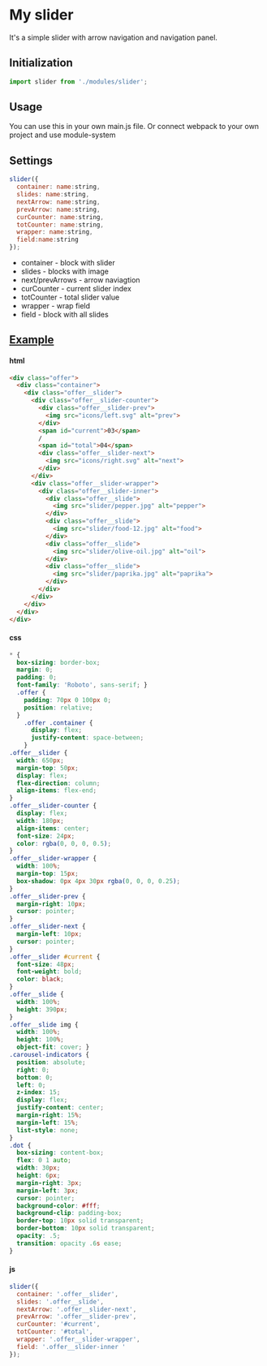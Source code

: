 # My slider

It's a simple slider with arrow navigation and navigation panel.

## Initialization

```js
import slider from './modules/slider';
```

## Usage

You can use this in your own main.js file. Or connect webpack to your own project and use module-system

## Settings

```js
slider({
  container: name:string,
  slides: name:string,
  nextArrow: name:string,
  prevArrow: name:string,
  curCounter: name:string,
  totCounter: name:string,
  wrapper: name:string,
  field:name:string
});
```

* container - block with slider
* slides - blocks with image
* next/prevArrows - arrow naviagtion
* curCounter - current slider index
* totCounter - total slider value
* wrapper - wrap field
* field - block with all slides

## [Example](https://k1ngsman-hub.github.io/my-slider/)

#### html
```html
<div class="offer">
  <div class="container">
    <div class="offer__slider">
      <div class="offer__slider-counter">
        <div class="offer__slider-prev">
          <img src="icons/left.svg" alt="prev">
        </div>
        <span id="current">03</span>
        /
        <span id="total">04</span>
        <div class="offer__slider-next">
          <img src="icons/right.svg" alt="next">
        </div>
      </div>
      <div class="offer__slider-wrapper">
        <div class="offer__slider-inner">
          <div class="offer__slide">
            <img src="slider/pepper.jpg" alt="pepper">
          </div>
          <div class="offer__slide">
            <img src="slider/food-12.jpg" alt="food">
          </div>
          <div class="offer__slide">
            <img src="slider/olive-oil.jpg" alt="oil">
          </div>
          <div class="offer__slide">
            <img src="slider/paprika.jpg" alt="paprika">
          </div>
        </div>
      </div>
    </div>
  </div>
</div>
```

#### css
```css
* {
  box-sizing: border-box;
  margin: 0;
  padding: 0;
  font-family: 'Roboto', sans-serif; }
  .offer {
    padding: 70px 0 100px 0;
    position: relative; 
  }
    .offer .container {
      display: flex;
      justify-content: space-between; 
    }
.offer__slider {
  width: 650px;
  margin-top: 50px;
  display: flex;
  flex-direction: column;
  align-items: flex-end;
}
.offer__slider-counter {
  display: flex;
  width: 180px;
  align-items: center;
  font-size: 24px;
  color: rgba(0, 0, 0, 0.5);
}
.offer__slider-wrapper {
  width: 100%;
  margin-top: 15px;
  box-shadow: 0px 4px 30px rgba(0, 0, 0, 0.25);
}
.offer__slider-prev {
  margin-right: 10px;
  cursor: pointer;
}
.offer__slider-next {
  margin-left: 10px;
  cursor: pointer;
}
.offer__slider #current {
  font-size: 48px;
  font-weight: bold;
  color: black;
}
.offer__slide {
  width: 100%;
  height: 390px;
}
.offer__slide img {
  width: 100%;
  height: 100%;
  object-fit: cover; }
.carousel-indicators {
  position: absolute;
  right: 0;
  bottom: 0;
  left: 0;
  z-index: 15;
  display: flex;
  justify-content: center;
  margin-right: 15%;
  margin-left: 15%;
  list-style: none;
}
.dot {
  box-sizing: content-box;
  flex: 0 1 auto;
  width: 30px;
  height: 6px;
  margin-right: 3px;
  margin-left: 3px;
  cursor: pointer;
  background-color: #fff;
  background-clip: padding-box;
  border-top: 10px solid transparent;
  border-bottom: 10px solid transparent;
  opacity: .5;
  transition: opacity .6s ease;
}
```

#### js
```js
slider({
  container: '.offer__slider',
  slides: '.offer__slide',
  nextArrow: '.offer__slider-next',
  prevArrow: '.offer__slider-prev',
  curCounter: '#current',
  totCounter: '#total',
  wrapper: '.offer__slider-wrapper',
  field: '.offer__slider-inner '
});
```